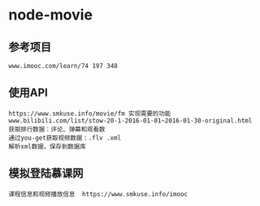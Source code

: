 # node-movie

##  参考项目
    www.imooc.com/learn/74 197 348

##  使用API
    https://www.smkuse.info/movie/fm 实现需要的功能
    www.bilibili.com/list/stow-20-1-2016-01-01~2016-01-30-original.html
    获取排行数据：评论、弹幕和观看数
    通过you-get获取视频数据：.flv .xml
    解析xml数据，保存到数据库

## 模拟登陆慕课网
    课程信息和视频播放信息  https://www.smkuse.info/imooc
